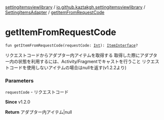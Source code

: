 [settingitemsviewlibrary](../../index.md) / [io.github.kaztakgh.settingitemsviewlibrary](../index.md) / [SettingItemsAdapter](index.md) / [getItemFromRequestCode](./get-item-from-request-code.md)

# getItemFromRequestCode

`fun getItemFromRequestCode(requestCode: `[`Int`](https://kotlinlang.org/api/latest/jvm/stdlib/kotlin/-int/index.html)`): `[`ItemInterface`](../-item-interface/index.md)`?`

リクエストコードからアダプター内アイテムを取得する
取得した際にアダプター内の状態を利用するには、Activity/Fragmentでキャストを行うこと
リクエストコードを使用しないアイテムの場合はnullを返す(v1.2.2より)

### Parameters

`requestCode` - リクエストコード

**Since**
v1.2.0

**Return**
アダプター内アイテム|null

